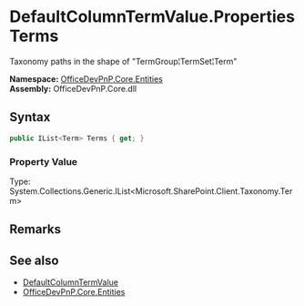 # DefaultColumnTermValue.Properties Terms
 Taxonomy paths in the shape of "TermGroup&brvbar;TermSet&brvbar;Term"   

**Namespace:** [OfficeDevPnP.Core.Entities](OfficeDevPnP.Core.Entities.md)  
**Assembly:** OfficeDevPnP.Core.dll  
## Syntax
```C#
public IList<Term> Terms { get; }
```

### Property Value
Type: System.Collections.Generic.IList<Microsoft.SharePoint.Client.Taxonomy.Term>  

## Remarks
  
## See also
- [DefaultColumnTermValue](OfficeDevPnP.Core.Entities.DefaultColumnTermValue.md) 
- [OfficeDevPnP.Core.Entities](OfficeDevPnP.Core.Entities.md) 
